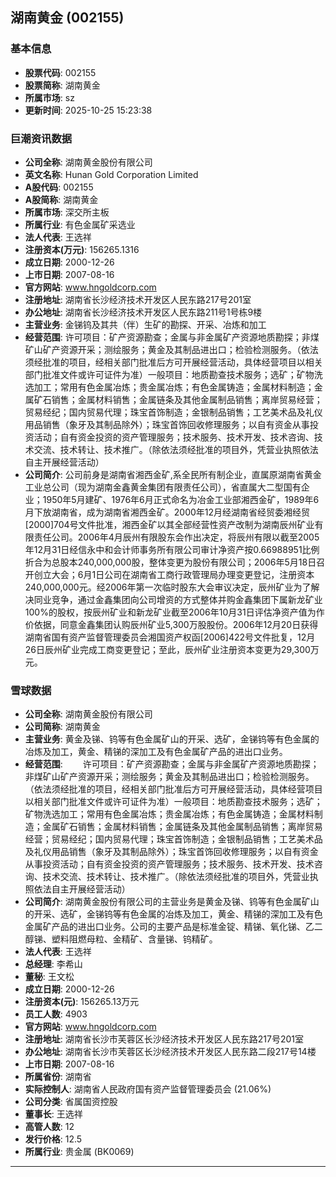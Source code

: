 ## 湖南黄金 (002155)

### 基本信息

- **股票代码**: 002155
- **股票简称**: 湖南黄金
- **所属市场**: sz
- **更新时间**: 2025-10-25 15:23:38

### 巨潮资讯数据

- **公司全称**: 湖南黄金股份有限公司
- **英文名称**: Hunan Gold Corporation Limited
- **A股代码**: 002155
- **A股简称**: 湖南黄金
- **所属市场**: 深交所主板
- **所属行业**: 有色金属矿采选业
- **法人代表**: 王选祥
- **注册资本(万元)**: 156265.1316
- **成立日期**: 2000-12-26
- **上市日期**: 2007-08-16
- **官方网站**: www.hngoldcorp.com
- **注册地址**: 湖南省长沙经济技术开发区人民东路217号201室
- **办公地址**: 湖南省长沙经济技术开发区人民东路211号1号栋9楼
- **主营业务**: 金锑钨及其共（伴）生矿的勘探、开采、冶炼和加工
- **经营范围**: 许可项目：矿产资源勘查；金属与非金属矿产资源地质勘探；非煤矿山矿产资源开采；测绘服务；黄金及其制品进出口；检验检测服务。（依法须经批准的项目，经相关部门批准后方可开展经营活动，具体经营项目以相关部门批准文件或许可证件为准）一般项目：地质勘查技术服务；选矿；矿物洗选加工；常用有色金属冶炼；贵金属冶炼；有色金属铸造；金属材料制造；金属矿石销售；金属材料销售；金属链条及其他金属制品销售；离岸贸易经营；贸易经纪；国内贸易代理；珠宝首饰制造；金银制品销售；工艺美术品及礼仪用品销售（象牙及其制品除外）；珠宝首饰回收修理服务；以自有资金从事投资活动；自有资金投资的资产管理服务；技术服务、技术开发、技术咨询、技术交流、技术转让、技术推广。（除依法须经批准的项目外，凭营业执照依法自主开展经营活动）
- **公司简介**: 公司前身是湖南省湘西金矿,系全民所有制企业，直属原湖南省黄金工业总公司（现为湖南金鑫黄金集团有限责任公司），省直属大二型国有企业；1950年5月建矿、1976年6月正式命名为冶金工业部湘西金矿，1989年6月下放湖南省，成为湖南省湘西金矿。2000年12月经湖南省经贸委湘经贸[2000]704号文件批准，湘西金矿以其全部经营性资产改制为湖南辰州矿业有限责任公司。2006年4月辰州有限股东会作出决定，将辰州有限以截至2005年12月31日经信永中和会计师事务所有限公司审计净资产按0.66988951比例折合为总股本240,000,000股，整体变更为股份有限公司；2006年5月18日召开创立大会；6月1日公司在湖南省工商行政管理局办理变更登记，注册资本240,000,000元。经2006年第一次临时股东大会审议决定，辰州矿业为了解决同业竞争，通过金鑫集团向公司增资的方式整体并购金鑫集团下属新龙矿业100%的股权，按辰州矿业和新龙矿业截至2006年10月31日评估净资产值为作价依据，同意金鑫集团认购辰州矿业5,300万股股份。2006年12月20日获得湖南省国有资产监督管理委员会湘国资产权函[2006]422号文件批复，12月26日辰州矿业完成工商变更登记；至此，辰州矿业注册资本变更为29,300万元。

### 雪球数据

- **公司全称**: 湖南黄金股份有限公司
- **公司简称**: 湖南黄金
- **主营业务**: 黄金及锑、钨等有色金属矿山的开采、选矿，金锑钨等有色金属的冶炼及加工，黄金、精锑的深加工及有色金属矿产品的进出口业务。
- **经营范围**: 　　许可项目：矿产资源勘查；金属与非金属矿产资源地质勘探；非煤矿山矿产资源开采；测绘服务；黄金及其制品进出口；检验检测服务。（依法须经批准的项目，经相关部门批准后方可开展经营活动，具体经营项目以相关部门批准文件或许可证件为准）一般项目：地质勘查技术服务；选矿；矿物洗选加工；常用有色金属冶炼；贵金属冶炼；有色金属铸造；金属材料制造；金属矿石销售；金属材料销售；金属链条及其他金属制品销售；离岸贸易经营；贸易经纪；国内贸易代理；珠宝首饰制造；金银制品销售；工艺美术品及礼仪用品销售（象牙及其制品除外）；珠宝首饰回收修理服务；以自有资金从事投资活动；自有资金投资的资产管理服务；技术服务、技术开发、技术咨询、技术交流、技术转让、技术推广。（除依法须经批准的项目外，凭营业执照依法自主开展经营活动）
- **公司简介**: 湖南黄金股份有限公司的主营业务是黄金及锑、钨等有色金属矿山的开采、选矿，金锑钨等有色金属的冶炼及加工，黄金、精锑的深加工及有色金属矿产品的进出口业务。公司的主要产品是标准金锭、精锑、氧化锑、乙二醇锑、塑料阻燃母粒、金精矿、含量锑、钨精矿。
- **法人代表**: 王选祥
- **总经理**: 李希山
- **董秘**: 王文松
- **成立日期**: 2000-12-26
- **注册资本(元)**: 156265.13万元
- **员工人数**: 4903
- **官方网站**: www.hngoldcorp.com
- **注册地址**: 湖南省长沙市芙蓉区长沙经济技术开发区人民东路217号201室
- **办公地址**: 湖南省长沙市芙蓉区长沙经济技术开发区人民东路二段217号14楼
- **上市日期**: 2007-08-16
- **所属省份**: 湖南省
- **实际控制人**: 湖南省人民政府国有资产监督管理委员会 (21.06%)
- **公司分类**: 省属国资控股
- **董事长**: 王选祥
- **高管人数**: 12
- **发行价格**: 12.5
- **所属行业**: 贵金属 (BK0069)

---